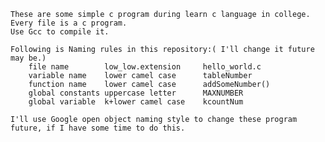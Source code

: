 	These are some simple c program during learn c language in college.
	Every file is a c program.
	Use Gcc to compile it.

	Following is Naming rules in this repository:( I'll change it future may be.)
		file name        low_low.extension     hello_world.c
		variable name    lower camel case      tableNumber
		function name    lower camel case      addSomeNumber()
		global constants uppercase letter	   MAXNUMBER
		global variable  k+lower camel case    kcountNum
	
	I'll use Google open object naming style to change these program future, if I have some time to do this.

